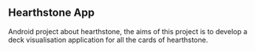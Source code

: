 Hearthstone App
---
Android project about hearthstone, the aims of this project is to develop a deck visualisation application for all the cards of hearthstone.
